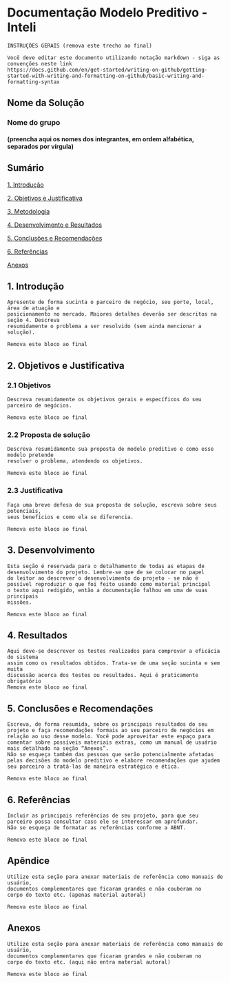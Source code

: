 # Documentação Modelo Preditivo - Inteli

```
INSTRUÇÕES GERAIS (remova este trecho ao final)

Você deve editar este documento utilizando notação markdown - siga as convenções neste link 
https://docs.github.com/en/get-started/writing-on-github/getting-started-with-writing-and-formatting-on-github/basic-writing-and-formatting-syntax
```

## Nome da Solução
### Nome do grupo
#### (preencha aqui os nomes dos integrantes, em ordem alfabética, separados por vírgula)

## Sumário
[1. Introdução](#c1)

[2. Objetivos e Justificativa](#c2)

[3. Metodologia](#c3)

[4. Desenvolvimento e Resultados](#c4)

[5. Conclusões e Recomendações](#c5)

[6. Referências](#c6)

[Anexos](#attachments)


## <a name="c1"></a>1. Introdução
```
Apresente de forma sucinta o parceiro de negócio, seu porte, local, área de atuação e 
posicionamento no mercado. Maiores detalhes deverão ser descritos na seção 4. Descreva 
resumidamente o problema a ser resolvido (sem ainda mencionar a solução). 

Remova este bloco ao final
```

## <a name="c2"></a>2. Objetivos e Justificativa
### 2.1 Objetivos
```
Descreva resumidamente os objetivos gerais e específicos do seu parceiro de negócios.

Remova este bloco ao final
```

### 2.2 Proposta de solução
```
Descreva resumidamente sua proposta de modelo preditivo e como esse modelo pretende 
resolver o problema, atendendo os objetivos.

Remova este bloco ao final
```

### 2.3 Justificativa
```
Faça uma breve defesa de sua proposta de solução, escreva sobre seus potenciais, 
seus benefícios e como ela se diferencia.

Remova este bloco ao final
```

## <a name="c3"></a>3. Desenvolvimento
```
Esta seção é reservada para o detalhamento de todas as etapas de
desenvolvimento do projeto. Lembre-se que de se colocar no papel
do leitor ao descrever o desenvolvimento do projeto - se não é
possível reproduzir o que foi feito usando como material principal
o texto aqui redigido, então a documentação falhou em uma de suas principais
missões.

Remova este bloco ao final
```

## <a name="c4"></a>4. Resultados
```
Aqui deve-se descrever os testes realizados para comprovar a eficácia do sistema
assim como os resultados obtidos. Trata-se de uma seção sucinta e sem muita
discussão acerca dos testes ou resultados. Aqui é praticamente obrigatório 
Remova este bloco ao final
```

## <a name="c5"></a>5. Conclusões e Recomendações
```
Escreva, de forma resumida, sobre os principais resultados do seu 
projeto e faça recomendações formais ao seu parceiro de negócios em 
relação ao uso desse modelo. Você pode aproveitar este espaço para 
comentar sobre possíveis materiais extras, como um manual de usuário 
mais detalhado na seção “Anexos”. 
Não se esqueça também das pessoas que serão potencialmente afetadas 
pelas decisões do modelo preditivo e elabore recomendações que ajudem 
seu parceiro a tratá-las de maneira estratégica e ética. 

Remova este bloco ao final
```

## <a name="c6"></a>6. Referências
```
Incluir as principais referências de seu projeto, para que seu 
parceiro possa consultar caso ele se interessar em aprofundar.
Não se esqueça de formatar as referências conforme a ABNT.

Remova este bloco ao final
```

## <a name="attachments"></a>Apêndice
```
Utilize esta seção para anexar materiais de referência como manuais de usuário, 
documentos complementares que ficaram grandes e não couberam no 
corpo do texto etc. (apenas material autoral)

Remova este bloco ao final
```

## <a name="attachments"></a>Anexos
```
Utilize esta seção para anexar materiais de referência como manuais de usuário, 
documentos complementares que ficaram grandes e não couberam no 
corpo do texto etc. (aqui não entra material autoral)

Remova este bloco ao final
```